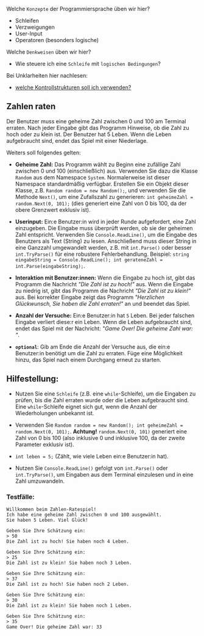 ﻿Welche ``Konzepte`` der Programmiersprache üben wir hier?
* Schleifen
* Verzweigungen
* User-Input
* Operatoren (besonders logische)

Welche ``Denkweisen`` üben wir hier?
* Wie steuere ich eine ``Schleife`` mit ``logischen Bedingungen``?

Bei Unklarheiten hier nachlesen:
* [welche Kontrollstrukturen soll ich verwenden?](../Skripten/L03.1Kontrollstrukturen.md)

## Zahlen raten

Der Benutzer muss eine geheime Zahl zwischen 0 und 100 am Terminal erraten. Nach jeder Eingabe gibt das Programm Hinweise, ob die Zahl zu hoch oder zu klein ist. Der Benutzer hat 5 Leben. Wenn die Leben aufgebraucht sind, endet das Spiel mit einer Niederlage.

Weiters soll folgendes gelten:

* **Geheime Zahl:**
    Das Programm wählt zu Beginn eine zufällige Zahl zwischen 0 und 100 (einschließlich) aus.
    Verwenden Sie dazu die Klasse `Random` aus dem Namespace `System`. Normalerweise ist dieser Namespace standardmäßig verfügbar. Erstellen Sie ein Objekt dieser Klasse, z.B. `Random random = new Random();`, und verwenden Sie die Methode `Next()`, um eine Zufallszahl zu generieren: `int geheimeZahl = random.Next(0, 101);` (dies generiert eine Zahl von 0 bis 100, da der obere Grenzwert exklusiv ist).

* **Userinput:**
    Ein:e Benutzer:in wird in jeder Runde aufgefordert, eine Zahl einzugeben. Die Eingabe muss überprüft werden, ob sie der geheimen Zahl entspricht. Verwenden Sie `Console.ReadLine()`, um die Eingabe des Benutzers als Text (String) zu lesen. Anschließend muss dieser String in eine Ganzzahl umgewandelt werden, z.B. mit `int.Parse()` oder besser `int.TryParse()` für eine robustere Fehlerbehandlung. Beispiel: `string eingabeString = Console.ReadLine(); int gerateneZahl = int.Parse(eingabeString);`.

* **Interaktion mit Benutzer:innen:**
    Wenn die Eingabe zu hoch ist, gibt das Programm die Nachricht *"Die Zahl ist zu hoch!"* aus.
    Wenn die Eingabe zu niedrig ist, gibt das Programm die Nachricht *"Die Zahl ist zu klein!"* aus.
    Bei korrekter Eingabe zeigt das Programm *"Herzlichen Glückwunsch, Sie haben die Zahl erraten!"* an und beendet das Spiel.

* **Anzahl der Versuche:**
    Ein:e Benutzer:in hat `5` Leben. Bei jeder falschen Eingabe verliert diese:r ein Leben. Wenn die Leben aufgebraucht sind, endet das Spiel mit der Nachricht: *"Game Over! Die geheime Zahl war: <Geheime Zahl>"*.

* **`optional`**: Gib am Ende die Anzahl der Versuche aus, die ein:e Benutzer:in benötigt um die Zahl zu erraten. Füge eine Möglichkeit hinzu, das Spiel nach einem Durchgang erneut zu starten.

## Hilfestellung:

* Nutzen Sie eine `Schleife` (z.B. eine `while`-Schleife), um die Eingaben zu prüfen, bis die Zahl erraten wurde oder die Leben aufgebraucht sind. Eine `while`-Schleife eignet sich gut, wenn die Anzahl der Wiederholungen unbekannt ist.

* Verwenden Sie `Random random = new Random(); int geheimeZahl = random.Next(0, 101);`.
    **Achtung!** `random.Next(0, 101)` generiert eine Zahl von 0 bis 100 (also inklusive 0 und inklusive 100, da der zweite Parameter exklusiv ist).

* `int leben = 5;` (Zählt, wie viele Leben ein:e Benutzer:in hat).

* Nutzen Sie `Console.ReadLine()` gefolgt von `int.Parse()` oder `int.TryParse()`, um Eingaben aus dem Terminal einzulesen und in eine Zahl umzuwandeln.

### Testfälle:
```
Willkommen beim Zahlen-Ratespiel!
Ich habe eine geheime Zahl zwischen 0 und 100 ausgewählt.
Sie haben 5 Leben. Viel Glück!
 
Geben Sie Ihre Schätzung ein: 
> 50
Die Zahl ist zu hoch! Sie haben noch 4 Leben.
 
Geben Sie Ihre Schätzung ein: 
> 25
Die Zahl ist zu klein! Sie haben noch 3 Leben.
 
Geben Sie Ihre Schätzung ein: 
> 37
Die Zahl ist zu hoch! Sie haben noch 2 Leben.
 
Geben Sie Ihre Schätzung ein: 
> 30
Die Zahl ist zu klein! Sie haben noch 1 Leben.
 
Geben Sie Ihre Schätzung ein: 
> 35
Game Over! Die geheime Zahl war: 33
```